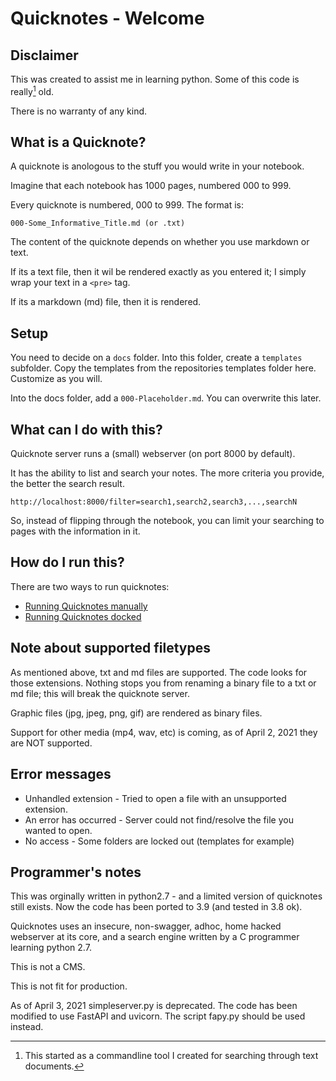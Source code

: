 # Quicknotes - Welcome

## Disclaimer

This was created to assist me in learning python. Some of this code is really[^1] old. 

There is no warranty of any kind.

[^1]: This started as a commandline tool I created for searching through text documents. 

## What is a Quicknote?

A quicknote is anologous to the stuff you would write in your notebook.  

Imagine that each notebook has 1000 pages, numbered 000 to 999. 

Every quicknote is numbered, 000 to 999.  The format is:

```
000-Some_Informative_Title.md (or .txt)
```

The content of the quicknote depends on whether you use markdown or text. 

If its a text file, then it wil be rendered exactly as you entered it; I simply wrap your
text in a `<pre>` tag.

If its a markdown (md) file, then it is rendered.


## Setup

You need to decide on a `docs` folder. Into this folder, create a `templates` subfolder.
Copy the templates from the repositories templates folder here. Customize as you will.

Into the docs folder, add a `000-Placeholder.md`.  You can overwrite this later.


## What can I do with this?

Quicknote server runs a (small) webserver (on port 8000 by default). 

It has the ability to list and search your notes.  The more criteria you provide, the better the 
search result.

```
http://localhost:8000/filter=search1,search2,search3,...,searchN
```

So, instead of flipping through the notebook, you can limit your searching to pages with 
the information in it.


## How do I run this?

There are two ways to run quicknotes:

* [Running Quicknotes manually](001-Running_Quicknotes_manually.md)
* [Running Quicknotes docked](002-Running_Quicknotes_docked.md)

## Note about supported filetypes

As mentioned above, txt and md files are supported. The code looks for those extensions. Nothing stops you from renaming a binary file to a txt or md file; this will break the quicknote server.

Graphic files (jpg, jpeg, png, gif) are rendered as binary files.

Support for other media (mp4, wav, etc) is coming, as of April 2, 2021 they are NOT supported.


## Error messages

* Unhandled extension  - Tried to open a file with an unsupported extension. 
* An error has occurred - Server could not find/resolve the file you wanted to open.
* No access - Some folders are locked out (templates for example)

## Programmer's notes

This was orginally written in python2.7 - and a limited version of quicknotes still exists.  Now the code has been ported to 3.9 (and tested in 3.8 ok). 

Quicknotes uses an insecure, non-swagger, adhoc, home hacked webserver at its core, and a search engine written by a C programmer learning python 2.7.  

This is not a CMS. 

This is not fit for production.

As of April 3, 2021 simpleserver.py is deprecated.  The code has been modified to use FastAPI and uvicorn.
The script fapy.py should be used instead.


